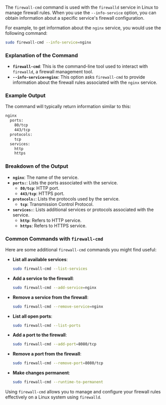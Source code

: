 The `firewall-cmd` command is used with the `firewalld` service in Linux to manage firewall rules. When you use the `--info-service` option, you can obtain information about a specific service's firewall configuration.

For example, to get information about the `nginx` service, you would use the following command:

```sh
sudo firewall-cmd --info-service=nginx
```

### **Explanation of the Command**

- **`firewall-cmd`**: This is the command-line tool used to interact with `firewalld`, a firewall management tool.
- **`--info-service=nginx`**: This option asks `firewall-cmd` to provide information about the firewall rules associated with the `nginx` service.

### **Example Output**

The command will typically return information similar to this:

```sh
nginx
  ports:
    80/tcp
    443/tcp
  protocols:
    tcp
  services:
    http
    https
```

### **Breakdown of the Output**

- **`nginx`**: The name of the service.
- **`ports:`**: Lists the ports associated with the service.
  - **`80/tcp`**: HTTP port.
  - **`443/tcp`**: HTTPS port.
- **`protocols:`**: Lists the protocols used by the service.
  - **`tcp`**: Transmission Control Protocol.
- **`services:`**: Lists additional services or protocols associated with the service.
  - **`http`**: Refers to HTTP service.
  - **`https`**: Refers to HTTPS service.

### **Common Commands with `firewall-cmd`**

Here are some additional `firewall-cmd` commands you might find useful:

- **List all available services**:
  ```sh
  sudo firewall-cmd --list-services
  ```

- **Add a service to the firewall**:
  ```sh
  sudo firewall-cmd --add-service=nginx
  ```

- **Remove a service from the firewall**:
  ```sh
  sudo firewall-cmd --remove-service=nginx
  ```

- **List all open ports**:
  ```sh
  sudo firewall-cmd --list-ports
  ```

- **Add a port to the firewall**:
  ```sh
  sudo firewall-cmd --add-port=8080/tcp
  ```

- **Remove a port from the firewall**:
  ```sh
  sudo firewall-cmd --remove-port=8080/tcp
  ```

- **Make changes permanent**:
  ```sh
  sudo firewall-cmd --runtime-to-permanent
  ```

Using `firewall-cmd` allows you to manage and configure your firewall rules effectively on a Linux system using `firewalld`.
